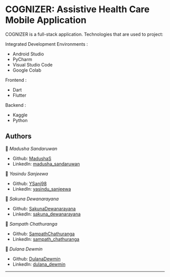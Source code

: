 
# COGNIZER: Assistive Health Care Mobile Application 



COGNIZER is a full-stack application.
Technologies that are used to project:

Integrated Development Environments :
- Android Studio
- PyCharm
- Visual Studio Code 
- Google Colab

Frontend :
- Dart
- Flutter

Backend :
- Kaggle
- Python


## Authors

👤 *Madusha Sandaruwan*

-   Github: [MadushaS](https://github.com/MadushaS)
-   LinkedIn: [madusha_sandaruwan](https://linkedin.com/in/madushasandaruwan)


👤 *Yasindu Sanjeewa*

-   Github: [YSanj98](https://github.com/YSanj98)
-   LinkedIn: [yasindu_sanjeewa](https://www.linkedin.com/in/yasindu-sanjeewa-a79783202)


👤 *Sakuna Dewanarayana*

-   Github: [SakunaDewanarayana](https://github.com/sakunadew99)
-   LinkedIn: [sakuna_dewanarayana](https://www.linkedin.com/in/sakuna-dewanarayana-375054175)


👤 *Sampath Chathuranga*

-   Github: [SampathChathuranga](https://github.com/sampy99)
-   LinkedIn: [sampath_chathuranga](https://www.linkedin.com/in/sampath-chathuranga-b41408256)



👤 *Dulana Dewmin*

-   Github: [DulanaDewmin](https://github.com/DulanaH2D)
-   LinkedIn: [dulana_dewmin](https://www.linkedin.com/in/hewa-dehigahawaththage-dulana-dewmin-0788b21b9)


---


